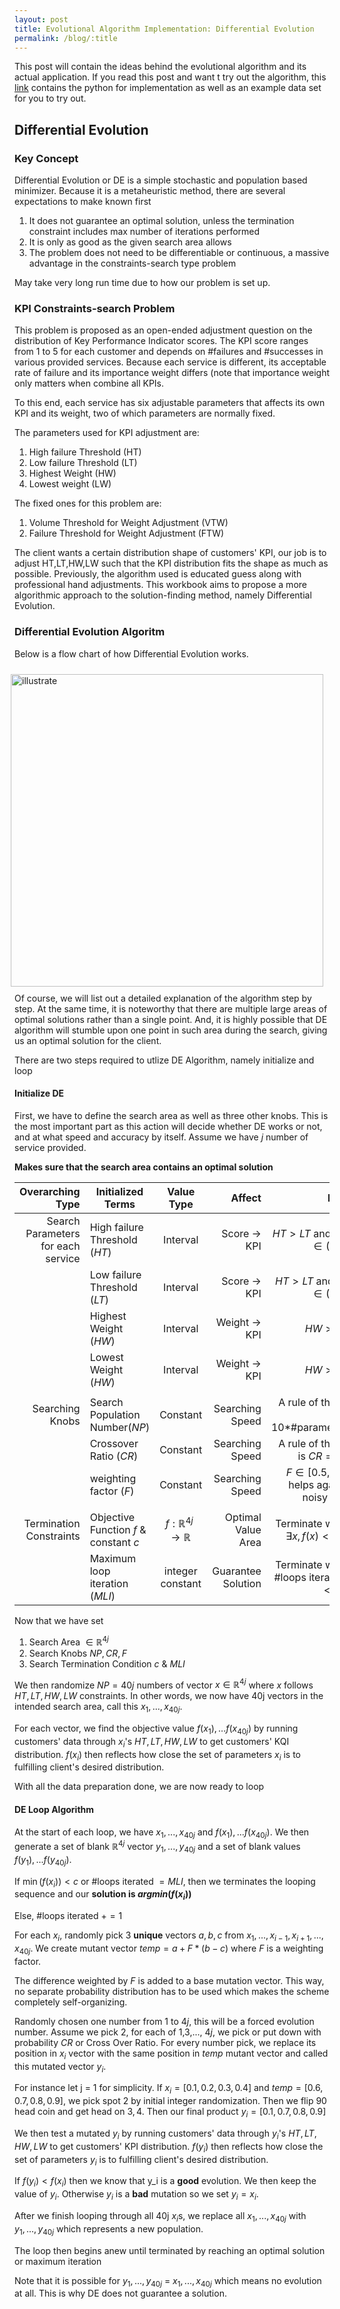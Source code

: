 ```yaml
---
layout: post
title: Evolutional Algorithm Implementation: Differential Evolution
permalink: /blog/:title
---
```


This post will contain the ideas behind the evolutional algorithm and its actual application.  If you read this post and want t try out the algorithm, this [link](https://github.com/earningpton/Evolutional_Algorithm) contains the python for implementation as well as an example data set for you to try out.

## Differential Evolution

### Key Concept
Differential Evolution or DE is a simple stochastic and population based minimizer. Because it is a metaheuristic method, there are several expectations to make known first

1. It does not guarantee an optimal solution, unless the termination constraint includes max number of iterations performed
2. It is only as good as the given search area allows
3. The problem does not need to be differentiable or continuous, a massive advantage in the constraints-search type problem

May take very long run time due to how our problem is set up.

### KPI Constraints-search Problem
This problem is proposed as an open-ended adjustment question on the distribution of Key Performance Indicator scores. The KPI score ranges from 1 to 5 for each customer and depends on #failures and #successes in various provided services. Because each service is different, its acceptable rate of failure and its importance weight differs (note that importance weight only matters when combine all KPIs.

To this end, each service has six adjustable parameters that affects its own KPI and its weight, two of which parameters are normally fixed. 

The parameters used for KPI adjustment are:
1. High failure Threshold (HT)
2. Low failure Threshold (LT)
3. Highest Weight (HW)
4. Lowest weight (LW)

The fixed ones for this problem are:
1. Volume Threshold for Weight Adjustment (VTW)
2. Failure Threshold for Weight Adjustment (FTW)

The client wants a certain distribution shape of customers' KPI, our job is to adjust HT,LT,HW,LW such that the KPI distribution fits the shape as much as possible. Previously, the algorithm used is educated guess along with professional hand adjustments. This workbook aims to propose a more algorithmic approach to the solution-finding method, namely Differential Evolution.

### Differential Evolution Algoritm
Below is a flow chart of how Differential Evolution works.

<img style="float:right;margin:10px;" src="http://www1.icsi.berkeley.edu/~storn/de2.jpg" width="500" alt="illustrate">



Of course, we will list out a detailed explanation of the algorithm step by step. At the same time, it is noteworthy that there are multiple large areas of optimal solutions rather than a single point. And, it is highly possible that DE algorithm will stumble upon one point in such area during the search, giving us an optimal solution for the client.

There are two steps required to utlize DE Algorithm, namely initialize and loop

#### Initialize DE
First, we have to define the search area as well as three other knobs. This is the most important part as this action will decide whether DE works or not, and at what speed and accuracy by itself. Assume we have $j$ number of service provided.  

**Makes sure that the search area contains an optimal solution**

| Overarching Type | Initialized Terms        | Value Type                | Affect     |Note  |
| -------------: |------------- |:-------------:| -----:|-----:|
| Search Parameters for each service | High failure Threshold ($HT$)      | Interval | Score $\to$ KPI | $HT > LT$ and $HT \in (0,1]$ |
|  | Low failure Threshold ($LT$)     | Interval      |   Score $\to$ KPI |$HT > LT$ and $LT \in (0,1]$ |
| | Highest Weight ($HW$) | Interval     |    Weight $\to$ KPI |$HW > LW$ |
| | Lowest Weight ($HW$) | Interval     |    Weight $\to$ KPI |$HW > LW$ |
|   |  | |  | |
| Searching Knobs | Search Population Number($NP$) |Constant     |    Searching Speed |A rule of thumb is $10*$#parameters  |
|  | Crossover Ratio ($CR$) |Constant     |    Searching Speed |A rule of thumb is $CR = 0.9$   |
|  | weighting factor ($F$) |Constant     |    Searching Speed |$F \in [0.5,1.0]$ helps against noisy data   |
|   |  | |  | |
| Termination Constraints | Objective Function $f$ & constant $c$ |$f:\mathbb{R}^{4j} \to \mathbb{R}$ | Optimal Value Area| Terminate when $\exists x, f(x) <= c$  |
| | Maximum loop iteration ($MLI$) | integer constant| Guarantee Solution| Terminate when #loops iterated $< MLI$  |

Now that we have set 
1. Search Area $\in \mathbb{R}^{4j}$
2. Search Knobs $NP, CR, F$
3. Search Termination Condition $c$ & $MLI$

We then randomize $NP = 40j$ numbers of vector $x \in \mathbb{R}^{4j}$ where $x$ follows $HT,LT,HW,LW$ constraints. In other words, we now have 40j vectors in the intended search area, call this ${x_1,...,x_{40j}}$.

For each vector, we find the objective value $f(x_1),...f(x_{40j})$ by running customers' data through $x_i$'s $HT,LT,HW,LW$ to get customers' KQI distribution. $f(x_i)$ then reflects how close the set of parameters $x_i$ is to fulfilling client's desired distribution.

With all the data preparation done, we are now ready to loop

#### DE Loop Algorithm
At the start of each loop, we have ${x_1,...,x_{40j}}$ and $f(x_1),...f(x_{40j})$. We then generate a set of blank $\mathbb{R}^{4j}$ vector ${y_1,...,y_{40j}}$ and a set of blank values $f(y_1),...f(y_{40j})$.

If $\min(f(x_i)) < c$ or #loops iterated $= MLI$, then we terminates the looping sequence and our **solution is $argmin(f(x_i))$**

Else, #loops iterated $+= 1$

For each $x_i$, randomly pick 3 **unique** vectors $a,b,c$ from ${x_1,..., x_{i-1} ,x_{i+1} ,...,x_{40j}}$. We create mutant vector $temp = a + F*(b-c)$ where $F$ is a weighting factor. 

The difference weighted by $F$ is added to a base mutation vector. This way, no separate probability distribution has to be used which makes the scheme completely self-organizing.

Randomly chosen one number from $1$ to $4j$, this will be a forced evolution number. Assume we pick $2$, for each of $1$,$3$,..., $4j$, we pick or put down with probability $CR$ or Cross Over Ratio. For every number pick, we replace its position in $x_i$ vector with the same position in $temp$ mutant vector and called this mutated vector $y_i$. 

For instance let j = 1 for simplicity. If $x_i = [0.1,0.2,0.3,0.4]$ and $temp = [0.6,0.7,0.8,0.9]$, we pick spot $2$ by initial integer randomization. Then we flip $90%$ head coin and get head on $3,4$. Then our final product $y_i = [0.1,0.7,0.8,0.9]$

We then test a mutated $y_i$ by running customers' data through $y_i$'s $HT,LT,HW,LW$ to get customers' KPI distribution. $f(y_i)$ then reflects how close the set of parameters $y_i$ is to fulfilling client's desired distribution.

If $f(y_i) < f(x_i)$ then we know that y_i is a **good** evolution. We then keep the value of $y_i$. Otherwise $y_i$ is a **bad** mutation so we set $y_i = x_i$.

After we finish looping through all 40j $x_i$s, we replace all $x_1,...,x_{40j}$ with $y_1,...,y_{40j}$ which represents a new population.

The loop then begins anew until terminated by reaching an optimal solution or maximum iteration

 Note that it is possible for $y_1,...,y_{40j}$ = $x_1,...,x_{40j}$ which means no evolution at all. This is why DE does not guarantee a solution.

